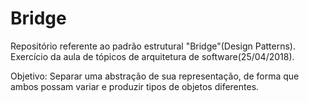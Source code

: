 # Bridge
Repositório referente ao padrão estrutural "Bridge"(Design Patterns). Exercício da aula de tópicos de arquitetura de software(25/04/2018).

Objetivo: Separar uma abstração de sua representação, de forma que ambos possam variar e produzir
tipos de objetos diferentes.
